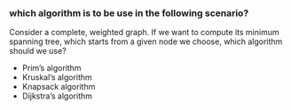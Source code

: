 ### which algorithm is to be use in the following scenario?

Consider a complete, weighted graph. If we want to compute its minimum spanning tree,
which starts from a given node we choose, which algorithm should we use?

* Prim’s algorithm
* Kruskal’s algorithm
* Knapsack algorithm
* Dijkstra’s algorithm
